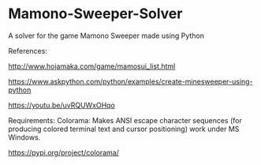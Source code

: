 # Mamono-Sweeper-Solver
A solver for the game Mamono Sweeper made using Python

References:

http://www.hojamaka.com/game/mamosui_list.html

https://www.askpython.com/python/examples/create-minesweeper-using-python

https://youtu.be/uvRQUWxOHqo


Requirements:
Colorama: Makes ANSI escape character sequences (for producing colored terminal text and cursor positioning) work under MS Windows.

https://pypi.org/project/colorama/
